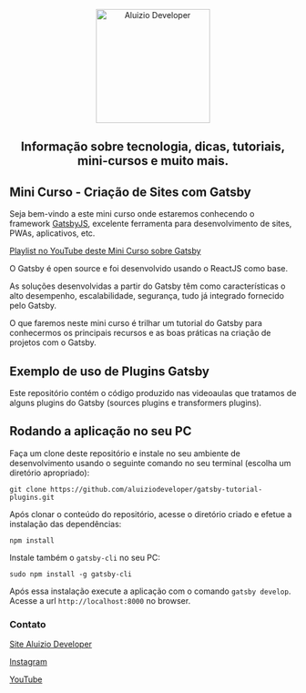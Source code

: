 <p align="center">
  <a href="https://aluiziodeveloper.com.br/">
    <img alt="Aluizio Developer" src="https://aluiziodeveloper.com.br/assets/img/icon.png" width="200" />
  </a>
</p>
<h2 align="center">
Informação sobre tecnologia, dicas, tutoriais, mini-cursos e muito mais.
</h2>

## Mini Curso - Criação de Sites com Gatsby

Seja bem-vindo a este mini curso onde estaremos conhecendo o framework [GatsbyJS](https://gatsbyjs.com), excelente ferramenta para desenvolvimento de sites, PWAs, aplicativos, etc.

[Playlist no YouTube deste Mini Curso sobre Gatsby](https://www.youtube.com/watch?v=ePSbIULH_4U&list=PLE0DHiXlN_qpnXhB6h4_1H1yWcoVJJwFJ)

O Gatsby é open source e foi desenvolvido usando o ReactJS como base.

As soluções desenvolvidas a partir do Gatsby têm como características o alto desempenho, escalabilidade, segurança, tudo já integrado fornecido pelo Gatsby.

O que faremos neste mini curso é trilhar um tutorial do Gatsby para conhecermos os principais recursos e as boas práticas na criação de projetos com o Gatsby.

## Exemplo de uso de Plugins Gatsby

Este repositório contém o código produzido nas videoaulas que tratamos de alguns plugins do Gatsby (sources plugins e transformers plugins).

## Rodando a aplicação no seu PC

Faça um clone deste repositório e instale no seu ambiente de desenvolvimento usando o seguinte comando no seu terminal (escolha um diretório apropriado):

```
git clone https://github.com/aluiziodeveloper/gatsby-tutorial-plugins.git
```

Após clonar o conteúdo do repositório, acesse o diretório criado e efetue a instalação das dependências:

```
npm install
```

Instale também o `gatsby-cli` no seu PC:

```
sudo npm install -g gatsby-cli
```

Após essa instalação execute a aplicação com o comando `gatsby develop`. Acesse a url `http://localhost:8000` no browser.

### Contato

[Site Aluizio Developer](https://aluiziodeveloper.com.br)

[Instagram](https://www.instagram.com/smartcontacts/)

[YouTube](https://www.youtube.com/jorgealuizio)
